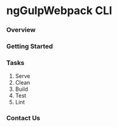 # ngGulpWebpack CLI

### Overview


### Getting Started

### Tasks
1. Serve
1. Clean
1. Build
1. Test
1. Lint

### Contact Us
